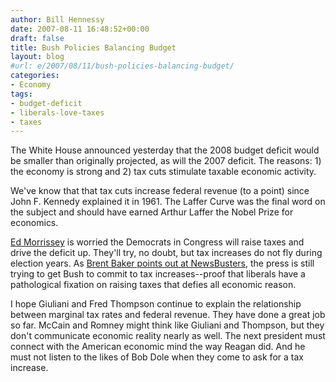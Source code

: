 ```yaml
---
author: Bill Hennessy
date: 2007-08-11 16:48:52+00:00
draft: false
title: Bush Policies Balancing Budget
layout: blog
#url: e/2007/08/11/bush-policies-balancing-budget/
categories:
- Economy
tags:
- budget-deficit
- liberals-love-taxes
- taxes
---
```


The White House announced yesterday that the 2008 budget deficit would be smaller than originally projected, as will the 2007 deficit.  The reasons:  1) the economy is strong and 2) tax cuts stimulate taxable economic activity.

We've know that that tax cuts increase federal revenue (to a point) since John F. Kennedy explained it in 1961.  The Laffer Curve was the final word on the subject and should have earned Arthur Laffer the Nobel Prize for economics.

[Ed Morrissey](https://www.captainsquartersblog.com/mt/archives/011183.php) is worried the Democrats in Congress will raise taxes and drive the deficit up.  They'll try, no doubt, but tax increases do not fly during election years.  As [Brent Baker points out at NewsBusters](https://www.newsbusters.org/blogs/brent-baker/2007/08/10/presidential-press-conference-reporters-push-bush-agree-raise-taxes?referer=sphere_related_content), the press is still trying to get Bush to commit to tax increases--proof that liberals have a pathological fixation on raising taxes that defies all economic reason.

I hope Giuliani and Fred Thompson continue to explain the relationship between marginal tax rates and federal revenue.  They have done a great job so far.  McCain and Romney might think like Giuliani and Thompson, but they don't communicate economic reality nearly as well.   The next president must connect with the American economic mind the way Reagan did.  And he must not listen to the likes of Bob Dole when they come to ask for a tax increase.
